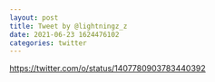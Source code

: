 ```yaml
--- 
layout: post 
title: Tweet by @lightningz_z 
date: 2021-06-23 1624476102 
categories: twitter 
--- 
```

https://twitter.com/o/status/1407780903783440392